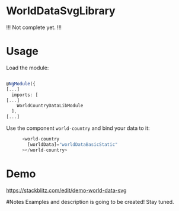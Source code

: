# WorldDataSvgLibrary

!!!
Not complete yet.
!!!

# Usage
Load the module:
```typescript

@NgModule({
[...]
  imports: [
[...]
    WorldCountryDataLibModule
  ],
[...]

```
Use the component `world-country` and bind your data to it:
```typescript
      <world-country
        [worldData]="worldDataBasicStatic"
      ></world-country>
```

# Demo
https://stackblitz.com/edit/demo-world-data-svg

#Notes
Examples and description is going to be created! Stay tuned.

